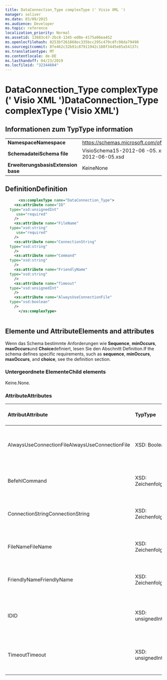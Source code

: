 ```yaml
---
title: DataConnection_Type complexType (' Visio XML ')
manager: soliver
ms.date: 03/09/2015
ms.audience: Developer
ms.topic: reference
localization_priority: Normal
ms.assetid: 13683c47-2bc8-1345-ed0e-4175a06ea452
ms.openlocfilehash: 0253bf261868ec335bcc295c479cdfc98da79490
ms.sourcegitcommit: 8fe462c32b91c87911942c188f3445e85a54137c
ms.translationtype: MT
ms.contentlocale: de-DE
ms.lasthandoff: 04/23/2019
ms.locfileid: "32344604"
---
```

# <a name="dataconnectiontype-complextype-visio-xml"></a><span data-ttu-id="f5e82-102">DataConnection_Type complexType (' Visio XML ')</span><span class="sxs-lookup"><span data-stu-id="f5e82-102">DataConnection_Type complexType ('Visio XML')</span></span>

## <a name="type-information"></a><span data-ttu-id="f5e82-103">Informationen zum Typ</span><span class="sxs-lookup"><span data-stu-id="f5e82-103">Type information</span></span>

|||
|:-----|:-----|
|<span data-ttu-id="f5e82-104">**Namespace**</span><span class="sxs-lookup"><span data-stu-id="f5e82-104">**Namespace**</span></span> <br/> |https://schemas.microsoft.com/office/visio/2011/1/core  <br/> |
|<span data-ttu-id="f5e82-105">**Schemadatei**</span><span class="sxs-lookup"><span data-stu-id="f5e82-105">**Schema file**</span></span> <br/> |<span data-ttu-id="f5e82-106">VisioSchema15-2012-06 -05. xsd</span><span class="sxs-lookup"><span data-stu-id="f5e82-106">VisioSchema15-2012-06-05.xsd</span></span>  <br/> |
|<span data-ttu-id="f5e82-107">**Erweiterungsbasis**</span><span class="sxs-lookup"><span data-stu-id="f5e82-107">**Extension base**</span></span> <br/> |<span data-ttu-id="f5e82-108">Keine</span><span class="sxs-lookup"><span data-stu-id="f5e82-108">None</span></span>  <br/> |
   
## <a name="definition"></a><span data-ttu-id="f5e82-109">Definition</span><span class="sxs-lookup"><span data-stu-id="f5e82-109">Definition</span></span>

```XML
      <xs:complexType name="DataConnection_Type">
    <xs:attribute name="ID"
  type="xsd:unsignedInt"
     use="required"
    />
    <xs:attribute name="FileName"
  type="xsd:string"
     use="required"
    />
    <xs:attribute name="ConnectionString"
  type="xsd:string"
    />
    <xs:attribute name="Command"
  type="xsd:string"
    />
    <xs:attribute name="FriendlyName"
  type="xsd:string"
    />
    <xs:attribute name="Timeout"
  type="xsd:unsignedInt"
    />
    <xs:attribute name="AlwaysUseConnectionFile"
  type="xsd:boolean"
    />
      </xs:complexType>
      
```

## <a name="elements-and-attributes"></a><span data-ttu-id="f5e82-110">Elemente und Attribute</span><span class="sxs-lookup"><span data-stu-id="f5e82-110">Elements and attributes</span></span>

<span data-ttu-id="f5e82-111">Wenn das Schema bestimmte Anforderungen wie **Sequence**, **minOccurs**, **maxOccurs**und **Choice**definiert, lesen Sie den Abschnitt Definition.</span><span class="sxs-lookup"><span data-stu-id="f5e82-111">If the schema defines specific requirements, such as **sequence**, **minOccurs**, **maxOccurs**, and **choice**, see the definition section.</span></span> 
  
### <a name="child-elements"></a><span data-ttu-id="f5e82-112">Untergeordnete Elemente</span><span class="sxs-lookup"><span data-stu-id="f5e82-112">Child elements</span></span>

<span data-ttu-id="f5e82-113">Keine.</span><span class="sxs-lookup"><span data-stu-id="f5e82-113">None.</span></span>
  
### <a name="attributes"></a><span data-ttu-id="f5e82-114">Attribute</span><span class="sxs-lookup"><span data-stu-id="f5e82-114">Attributes</span></span>

|<span data-ttu-id="f5e82-115">**Attribut**</span><span class="sxs-lookup"><span data-stu-id="f5e82-115">**Attribute**</span></span>|<span data-ttu-id="f5e82-116">**Typ**</span><span class="sxs-lookup"><span data-stu-id="f5e82-116">**Type**</span></span>|<span data-ttu-id="f5e82-117">**Erforderlich**</span><span class="sxs-lookup"><span data-stu-id="f5e82-117">**Required**</span></span>|<span data-ttu-id="f5e82-118">**Beschreibung**</span><span class="sxs-lookup"><span data-stu-id="f5e82-118">**Description**</span></span>|<span data-ttu-id="f5e82-119">**Mögliche Werte**</span><span class="sxs-lookup"><span data-stu-id="f5e82-119">**Possible values**</span></span>|
|:-----|:-----|:-----|:-----|:-----|
|<span data-ttu-id="f5e82-120">AlwaysUseConnectionFile</span><span class="sxs-lookup"><span data-stu-id="f5e82-120">AlwaysUseConnectionFile</span></span>  <br/> |<span data-ttu-id="f5e82-121">XSD: Boolean</span><span class="sxs-lookup"><span data-stu-id="f5e82-121">xsd:boolean</span></span>  <br/> |<span data-ttu-id="f5e82-122">Optional</span><span class="sxs-lookup"><span data-stu-id="f5e82-122">optional</span></span>  <br/> ||<span data-ttu-id="f5e82-123">Werte des XSD: Boolean-Typs.</span><span class="sxs-lookup"><span data-stu-id="f5e82-123">Values of the xsd:boolean type.</span></span>  <br/> |
|<span data-ttu-id="f5e82-124">Befehl</span><span class="sxs-lookup"><span data-stu-id="f5e82-124">Command</span></span>  <br/> |<span data-ttu-id="f5e82-125">XSD: Zeichenfolge</span><span class="sxs-lookup"><span data-stu-id="f5e82-125">xsd:string</span></span>  <br/> |<span data-ttu-id="f5e82-126">Optional</span><span class="sxs-lookup"><span data-stu-id="f5e82-126">optional</span></span>  <br/> ||<span data-ttu-id="f5e82-127">Werte des XSD: String-Typs.</span><span class="sxs-lookup"><span data-stu-id="f5e82-127">Values of the xsd:string type.</span></span>  <br/> |
|<span data-ttu-id="f5e82-128">ConnectionString</span><span class="sxs-lookup"><span data-stu-id="f5e82-128">ConnectionString</span></span>  <br/> |<span data-ttu-id="f5e82-129">XSD: Zeichenfolge</span><span class="sxs-lookup"><span data-stu-id="f5e82-129">xsd:string</span></span>  <br/> |<span data-ttu-id="f5e82-130">Optional</span><span class="sxs-lookup"><span data-stu-id="f5e82-130">optional</span></span>  <br/> ||<span data-ttu-id="f5e82-131">Werte des XSD: String-Typs.</span><span class="sxs-lookup"><span data-stu-id="f5e82-131">Values of the xsd:string type.</span></span>  <br/> |
|<span data-ttu-id="f5e82-132">FileName</span><span class="sxs-lookup"><span data-stu-id="f5e82-132">FileName</span></span>  <br/> |<span data-ttu-id="f5e82-133">XSD: Zeichenfolge</span><span class="sxs-lookup"><span data-stu-id="f5e82-133">xsd:string</span></span>  <br/> |<span data-ttu-id="f5e82-134">erforderlich</span><span class="sxs-lookup"><span data-stu-id="f5e82-134">required</span></span>  <br/> ||<span data-ttu-id="f5e82-135">Werte des XSD: String-Typs.</span><span class="sxs-lookup"><span data-stu-id="f5e82-135">Values of the xsd:string type.</span></span>  <br/> |
|<span data-ttu-id="f5e82-136">FriendlyName</span><span class="sxs-lookup"><span data-stu-id="f5e82-136">FriendlyName</span></span>  <br/> |<span data-ttu-id="f5e82-137">XSD: Zeichenfolge</span><span class="sxs-lookup"><span data-stu-id="f5e82-137">xsd:string</span></span>  <br/> |<span data-ttu-id="f5e82-138">Optional</span><span class="sxs-lookup"><span data-stu-id="f5e82-138">optional</span></span>  <br/> ||<span data-ttu-id="f5e82-139">Werte des XSD: String-Typs.</span><span class="sxs-lookup"><span data-stu-id="f5e82-139">Values of the xsd:string type.</span></span>  <br/> |
|<span data-ttu-id="f5e82-140">ID</span><span class="sxs-lookup"><span data-stu-id="f5e82-140">ID</span></span>  <br/> |<span data-ttu-id="f5e82-141">XSD: unsignedInt</span><span class="sxs-lookup"><span data-stu-id="f5e82-141">xsd:unsignedInt</span></span>  <br/> |<span data-ttu-id="f5e82-142">erforderlich</span><span class="sxs-lookup"><span data-stu-id="f5e82-142">required</span></span>  <br/> ||<span data-ttu-id="f5e82-143">Werte des XSD: unsignedInt-Typs.</span><span class="sxs-lookup"><span data-stu-id="f5e82-143">Values of the xsd:unsignedInt type.</span></span>  <br/> |
|<span data-ttu-id="f5e82-144">Timeout</span><span class="sxs-lookup"><span data-stu-id="f5e82-144">Timeout</span></span>  <br/> |<span data-ttu-id="f5e82-145">XSD: unsignedInt</span><span class="sxs-lookup"><span data-stu-id="f5e82-145">xsd:unsignedInt</span></span>  <br/> |<span data-ttu-id="f5e82-146">Optional</span><span class="sxs-lookup"><span data-stu-id="f5e82-146">optional</span></span>  <br/> ||<span data-ttu-id="f5e82-147">Werte des XSD: unsignedInt-Typs.</span><span class="sxs-lookup"><span data-stu-id="f5e82-147">Values of the xsd:unsignedInt type.</span></span>  <br/> |
   

